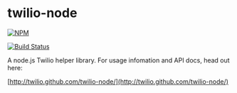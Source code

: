 # twilio-node

[![NPM](https://nodei.co/npm/twilio.png?downloads=true&stars=true)](https://nodei.co/npm/twilio/)

[![Build Status](https://travis-ci.org/twilio/twilio-node.png?branch=master)](https://travis-ci.org/twilio/twilio-node)

A node.js Twilio helper library.  For usage infomation and API docs, head out here:

[http://twilio.github.com/twilio-node/](http://twilio.github.com/twilio-node/)
